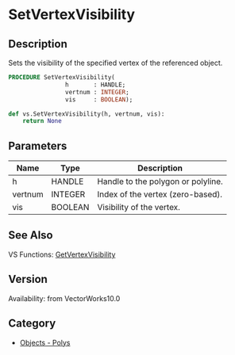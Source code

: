 # SetVertexVisibility

## Description
Sets the visibility of the specified vertex of the referenced object.

```pascal
PROCEDURE SetVertexVisibility(
				h       : HANDLE;
				vertnum : INTEGER;
				vis     : BOOLEAN);
```

```python
def vs.SetVertexVisibility(h, vertnum, vis):
    return None
```

## Parameters
|Name|Type|Description|
|---|---|---|
|h|HANDLE|Handle to the polygon or polyline.|
|vertnum|INTEGER|Index of the vertex (zero-based).|
|vis|BOOLEAN|Visibility of the vertex.|

## See Also
VS Functions:
[GetVertexVisibility](GetVertexVisibility.md)

## Version
Availability: from VectorWorks10.0

## Category
* [Objects - Polys](../Categories/Objects%20-%20Polys.md)
